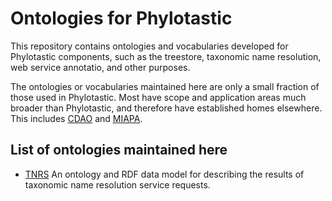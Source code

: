 Ontologies for Phylotastic
==========================

This repository contains ontologies and vocabularies developed for Phylotastic components, such as the treestore, taxonomic name resolution, web service annotatio, and other purposes.

The ontologies or vocabularies maintained here are only a small fraction of those used in Phylotastic. Most have scope and application areas much broader than Phylotastic, and therefore have established homes elsewhere. This includes [CDAO](http://sourceforge.net/projects/cdao) and [MIAPA](http://github.com/miapa/miapa).

List of ontologies maintained here
----------------------------------

* [TNRS](tnrs/) An ontology and RDF data model for describing the results of taxonomic name resolution service requests.  